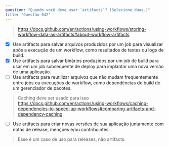 ```yaml
---
question: "Quando você deve usar `artifacts`? (Selecione duas.)"
title: "Questão 042"
---
```




> https://docs.github.com/en/actions/using-workflows/storing-workflow-data-as-artifacts#about-workflow-artifacts

- [x] Use artifacts para salvar arquivos produzidos por um job para visualizar após a execução de um workflow, como resultados de testes ou logs de build.
- [x] Use artifacts para salvar binários produzidos por um job de build para usar em um job subsequente de deploy para implantar uma nova versão de uma aplicação.
- [ ] Use artifacts para reutilizar arquivos que não mudam frequentemente entre jobs ou execuções de workflow, como dependências de build de um gerenciador de pacotes.
> Caching deve ser usado para isso https://docs.github.com/en/actions/using-workflows/caching-dependencies-to-speed-up-workflows#comparing-artifacts-and-dependency-caching
- [ ] Use artifacts para criar novas versões de sua aplicação juntamente com notas de release, menções e/ou contribuintes.
> Esse é um caso de uso para releases, não artifacts.
